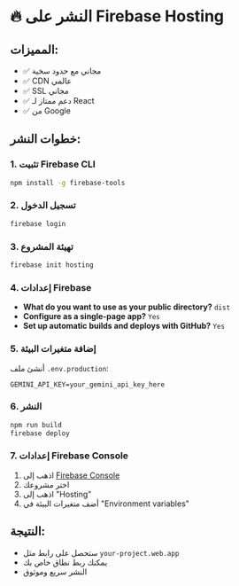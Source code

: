 # 🔥 النشر على Firebase Hosting

## المميزات:
- ✅ مجاني مع حدود سخية
- ✅ CDN عالمي
- ✅ SSL مجاني
- ✅ دعم ممتاز لـ React
- ✅ من Google

## خطوات النشر:

### 1. تثبيت Firebase CLI
```bash
npm install -g firebase-tools
```

### 2. تسجيل الدخول
```bash
firebase login
```

### 3. تهيئة المشروع
```bash
firebase init hosting
```

### 4. إعدادات Firebase
- **What do you want to use as your public directory?** `dist`
- **Configure as a single-page app?** `Yes`
- **Set up automatic builds and deploys with GitHub?** `Yes`

### 5. إضافة متغيرات البيئة
أنشئ ملف `.env.production`:
```env
GEMINI_API_KEY=your_gemini_api_key_here
```

### 6. النشر
```bash
npm run build
firebase deploy
```

### 7. إعدادات Firebase Console
1. اذهب إلى [Firebase Console](https://console.firebase.google.com)
2. اختر مشروعك
3. اذهب إلى "Hosting"
4. أضف متغيرات البيئة في "Environment variables"

## النتيجة:
- ستحصل على رابط مثل `your-project.web.app`
- يمكنك ربط نطاق خاص بك
- النشر سريع وموثوق
